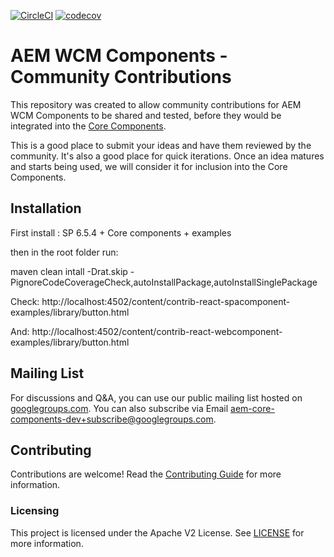 [![CircleCI](https://circleci.com/gh/adobe/aem-contrib-wcm-components.svg?style=svg)](https://circleci.com/gh/adobe/aem-contrib-wcm-components) [![codecov](https://codecov.io/gh/adobe/aem-contrib-wcm-components/branch/master/graph/badge.svg)](https://codecov.io/gh/adobe/aem-contrib-wcm-components)


# AEM WCM Components - Community Contributions

This repository was created to allow community contributions for AEM WCM Components to be shared and tested, before they would be integrated into the [Core Components](https://github.com/adobe/aem-core-wcm-components/).

This is a good place to submit your ideas and have them reviewed by the community. It's also a good place for quick iterations. Once an idea matures and starts being used, we will consider it for inclusion into the Core Components.

## Installation

First install : SP 6.5.4 + 
Core components + examples

then in the root folder run: 

maven clean intall -Drat.skip -PignoreCodeCoverageCheck,autoInstallPackage,autoInstallSinglePackage

Check:
http://localhost:4502/content/contrib-react-spacomponent-examples/library/button.html

And: 
http://localhost:4502/content/contrib-react-webcomponent-examples/library/button.html

## Mailing List

For discussions and Q&A, you can use our public mailing list hosted on [googlegroups.com](https://groups.google.com/forum/#!forum/aem-core-components-dev). 
You can also subscribe via Email [aem-core-components-dev+subscribe@googlegroups.com](mailto:aem-core-components-dev+subscribe@googlegroups.com).

## Contributing

Contributions are welcome! Read the [Contributing Guide](CONTRIBUTING.md) for more information.

### Licensing

This project is licensed under the Apache V2 License. See [LICENSE](LICENSE) for more information.

